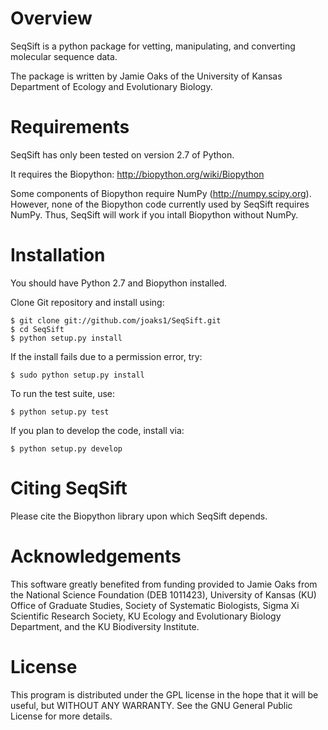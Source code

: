 Overview
========

SeqSift is a python package for vetting, manipulating, and converting molecular
sequence data. 

The package is written by Jamie Oaks of the University of Kansas Department of
Ecology and Evolutionary Biology.

Requirements
============

SeqSift has only been tested on version 2.7 of Python.

It requires the Biopython: http://biopython.org/wiki/Biopython

Some components of Biopython require NumPy (http://numpy.scipy.org). However,
none of the Biopython code currently used by SeqSift requires NumPy. Thus,
SeqSift will work if you intall Biopython without NumPy.

Installation
============

You should have Python 2.7 and Biopython installed.

Clone Git repository and install using:

    $ git clone git://github.com/joaks1/SeqSift.git
    $ cd SeqSift
    $ python setup.py install

If the install fails due to a permission error, try:

    $ sudo python setup.py install

To run the test suite, use:

    $ python setup.py test

If you plan to develop the code, install via:

    $ python setup.py develop

Citing SeqSift
==============

Please cite the Biopython library upon which SeqSift depends.

Acknowledgements
================

This software greatly benefited from funding provided to Jamie Oaks from the
National Science Foundation (DEB 1011423), University of Kansas (KU) Office of
Graduate Studies, Society of Systematic Biologists, Sigma Xi Scientific
Research Society, KU Ecology and Evolutionary Biology Department, and the KU
Biodiversity Institute.

License
=======

This program is distributed under the GPL license in the hope that it will be
useful, but WITHOUT ANY WARRANTY.  See the GNU General Public License for more
details.

